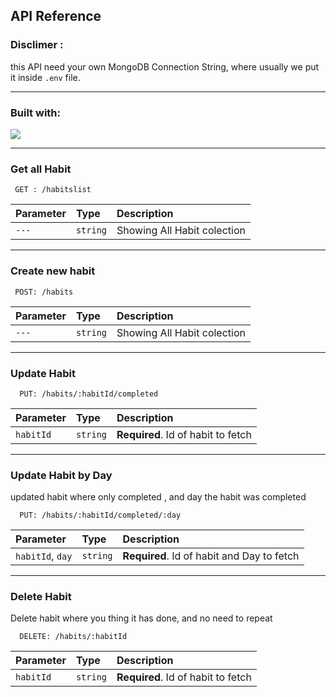 ## API Reference

### Disclimer :

this API need your own MongoDB Connection String, where usually we put it inside `.env` file.

---

### Built with:

<p align="start">
  <a href="https://skillicons.dev">
    <img src="https://skillicons.dev/icons?i=js,nodejs,express,mongodb&theme=light" />
  </a>
</p>

---

### Get all Habit

```http
 GET : /habitslist
```

| Parameter | Type     | Description                 |
| :-------- | :------- | :-------------------------- |
| `---`     | `string` | Showing All Habit colection |

---

### Create new habit

```http
 POST: /habits
```

| Parameter | Type     | Description                 |
| :-------- | :------- | :-------------------------- |
| `---`     | `string` | Showing All Habit colection |

---

### Update Habit

```http
  PUT: /habits/:habitId/completed
```

| Parameter | Type     | Description                        |
| :-------- | :------- | :--------------------------------- |
| `habitId` | `string` | **Required**. Id of habit to fetch |

---

### Update Habit by Day

updated habit where only completed , and day the habit was completed

```http
  PUT: /habits/:habitId/completed/:day
```

| Parameter        | Type     | Description                                |
| :--------------- | :------- | :----------------------------------------- |
| `habitId`, `day` | `string` | **Required**. Id of habit and Day to fetch |

---

### Delete Habit

Delete habit where you thing it has done, and no need to repeat

```http
  DELETE: /habits/:habitId
```

| Parameter | Type     | Description                        |
| :-------- | :------- | :--------------------------------- |
| `habitId` | `string` | **Required**. Id of habit to fetch |

